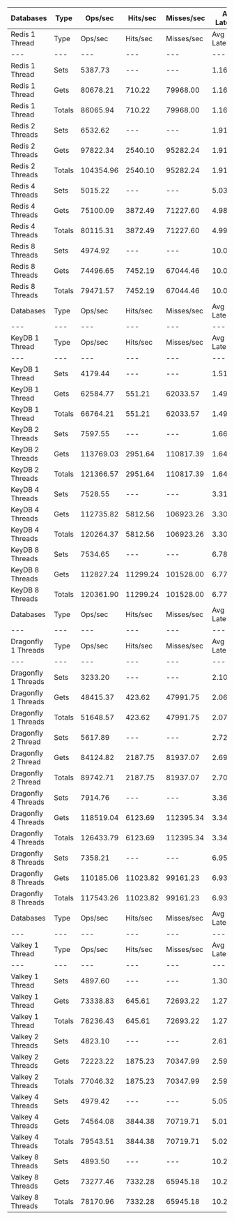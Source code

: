 | Databases | Type | Ops/sec | Hits/sec | Misses/sec | Avg Latency | p50 Latency | p99 Latency | p99.9 Latency | KB/sec |
| --- | --- | --- | --- | --- | --- | --- | --- | --- | --- |
| Redis 1 Thread | Type | Ops/sec | Hits/sec | Misses/sec | Avg Latency | p50 Latency | p99 Latency | p99.9 Latency | KB/sec |
| --- | --- | --- | --- | --- | --- | --- | --- | --- | --- |
Redis 1 Thread | Sets | 5387.73 | --- | --- | 1.16566 | 1.20700 | 2.06300 | 5.18300 | 2945.57 |
Redis 1 Thread | Gets | 80678.21 | 710.22 | 79968.00 | 1.16161 | 1.20700 | 1.95900 | 4.67100 | 3496.16 |
Redis 1 Thread | Totals | 86065.94 | 710.22 | 79968.00 | 1.16186 | 1.20700 | 1.95900 | 4.73500 | 6441.73 |
Redis 2 Threads | Sets | 6532.62 | --- | --- | 1.91646 | 1.89500 | 2.55900 | 8.76700 | 3571.51 |
Redis 2 Threads | Gets | 97822.34 | 2540.10 | 95282.24 | 1.91595 | 1.89500 | 2.57500 | 9.79100 | 5083.53 |
Redis 2 Threads | Totals | 104354.96 | 2540.10 | 95282.24 | 1.91598 | 1.89500 | 2.57500 | 9.72700 | 8655.04 |
Redis 4 Threads | Sets | 5015.22 | --- | --- | 5.03372 | 4.99100 | 8.89500 | 18.04700 | 2741.92 |
Redis 4 Threads | Gets | 75100.09 | 3872.49 | 71227.60 | 4.98820 | 4.95900 | 8.57500 | 16.76700 | 4869.57 |
Redis 4 Threads | Totals | 80115.31 | 3872.49 | 71227.60 | 4.99105 | 4.95900 | 8.57500 | 16.89500 | 7611.49 |
Redis 8 Threads | Sets | 4974.92 | --- | --- | 10.04080 | 9.85500 | 19.96700 | 44.28700 | 2719.89 |
Redis 8 Threads | Gets | 74496.65 | 7452.19 | 67044.46 | 10.01874 | 9.85500 | 20.86300 | 44.79900 | 6646.42 |
Redis 8 Threads | Totals | 79471.57 | 7452.19 | 67044.46 | 10.02012 | 9.85500 | 20.73500 | 44.79900 | 9366.31 |
| Databases | Type | Ops/sec | Hits/sec | Misses/sec | Avg Latency | p50 Latency | p99 Latency | p99.9 Latency | KB/sec |
| --- | --- | --- | --- | --- | --- | --- | --- | --- | --- |
| KeyDB 1 Thread | Type | Ops/sec | Hits/sec | Misses/sec | Avg Latency | p50 Latency | p99 Latency | p99.9 Latency | KB/sec |
| --- | --- | --- | --- | --- | --- | --- | --- | --- | --- |
KeyDB 1 Thread | Sets | 4179.44 | --- | --- | 1.51450 | 1.49500 | 2.43100 | 6.94300 | 2284.98 |
KeyDB 1 Thread | Gets | 62584.77 | 551.21 | 62033.57 | 1.49646 | 1.48700 | 2.36700 | 6.36700 | 2712.22 |
KeyDB 1 Thread | Totals | 66764.21 | 551.21 | 62033.57 | 1.49759 | 1.48700 | 2.38300 | 6.55900 | 4997.20 |
KeyDB 2 Threads | Sets | 7597.55 | --- | --- | 1.66089 | 1.50300 | 4.60700 | 9.47100 | 4153.73 |
KeyDB 2 Threads | Gets | 113769.03 | 2951.64 | 110817.39 | 1.64354 | 1.50300 | 4.12700 | 10.04700 | 5910.94 |
KeyDB 2 Threads | Totals | 121366.57 | 2951.64 | 110817.39 | 1.64462 | 1.50300 | 4.15900 | 9.98300 | 10064.67 |
KeyDB 4 Threads | Sets | 7528.55 | --- | --- | 3.31479 | 3.18300 | 7.61500 | 16.06300 | 4116.01 |
KeyDB 4 Threads | Gets | 112735.82 | 5812.56 | 106923.26 | 3.30220 | 3.18300 | 7.58300 | 16.12700 | 7309.60 |
KeyDB 4 Threads | Totals | 120264.37 | 5812.56 | 106923.26 | 3.30299 | 3.18300 | 7.58300 | 16.12700 | 11425.62 |
KeyDB 8 Threads | Sets | 7534.65 | --- | --- | 6.78949 | 6.39900 | 17.27900 | 47.61500 | 4119.35 |
KeyDB 8 Threads | Gets | 112827.24 | 11299.24 | 101528.00 | 6.77182 | 6.39900 | 16.63900 | 47.87100 | 10072.58 |
KeyDB 8 Threads | Totals | 120361.90 | 11299.24 | 101528.00 | 6.77293 | 6.39900 | 16.76700 | 47.87100 | 14191.93 |
| Databases | Type | Ops/sec | Hits/sec | Misses/sec | Avg Latency | p50 Latency | p99 Latency | p99.9 Latency | KB/sec |
| --- | --- | --- | --- | --- | --- | --- | --- | --- | --- |
| Dragonfly 1 Threads | Type | Ops/sec | Hits/sec | Misses/sec | Avg Latency | p50 Latency | p99 Latency | p99.9 Latency | KB/sec |
| --- | --- | --- | --- | --- | --- | --- | --- | --- | --- |
Dragonfly 1 Threads | Sets | 3233.20 | --- | --- | 2.10812 | 1.83100 | 4.57500 | 17.66300 | 1767.65 |
Dragonfly 1 Threads | Gets | 48415.37 | 423.62 | 47991.75 | 2.06931 | 1.83100 | 4.54300 | 8.38300 | 2096.77 |
Dragonfly 1 Threads | Totals | 51648.57 | 423.62 | 47991.75 | 2.07174 | 1.83100 | 4.54300 | 8.63900 | 3864.42 |
Dragonfly 2 Thread | Sets | 5617.89 | --- | --- | 2.72475 | 2.65500 | 7.80700 | 15.67900 | 3071.42 |
Dragonfly 2 Thread | Gets | 84124.82 | 2187.75 | 81937.07 | 2.69895 | 2.65500 | 7.32700 | 13.75900 | 4373.38 |
Dragonfly 2 Thread | Totals | 89742.71 | 2187.75 | 81937.07 | 2.70056 | 2.65500 | 7.35900 | 13.88700 | 7444.79 |
Dragonfly 4 Threads | Sets | 7914.76 | --- | --- | 3.36798 | 3.47100 | 8.38300 | 18.30300 | 4327.16 |
Dragonfly 4 Threads | Gets | 118519.04 | 6123.69 | 112395.34 | 3.34679 | 3.47100 | 8.12700 | 17.91900 | 7691.10 |
Dragonfly 4 Threads | Totals | 126433.79 | 6123.69 | 112395.34 | 3.34812 | 3.47100 | 8.12700 | 17.91900 | 12018.26 |
Dragonfly 8 Threads | Sets | 7358.21 | --- | --- | 6.95731 | 6.52700 | 22.65500 | 58.11100 | 4022.88 |
Dragonfly 8 Threads | Gets | 110185.06 | 11023.82 | 99161.23 | 6.93675 | 6.52700 | 22.52700 | 58.11100 | 9831.26 |
Dragonfly 8 Threads | Totals | 117543.26 | 11023.82 | 99161.23 | 6.93804 | 6.52700 | 22.52700 | 58.11100 | 13854.14 |
| Databases | Type | Ops/sec | Hits/sec | Misses/sec | Avg Latency | p50 Latency | p99 Latency | p99.9 Latency | KB/sec |
| --- | --- | --- | --- | --- | --- | --- | --- | --- | --- |
| Valkey 1 Thread | Type | Ops/sec | Hits/sec | Misses/sec | Avg Latency | p50 Latency | p99 Latency | p99.9 Latency | KB/sec |
| --- | --- | --- | --- | --- | --- | --- | --- | --- | --- |
Valkey 1 Thread | Sets | 4897.60 | --- | --- | 1.30683 | 1.23100 | 2.27100 | 9.53500 | 2677.61 |
Valkey 1 Thread | Gets | 73338.83 | 645.61 | 72693.22 | 1.27621 | 1.23100 | 1.95900 | 4.73500 | 3178.11 |
Valkey 1 Thread | Totals | 78236.43 | 645.61 | 72693.22 | 1.27812 | 1.23100 | 1.96700 | 5.31100 | 5855.72 |
Valkey 2 Threads | Sets | 4823.10 | --- | --- | 2.61501 | 2.49500 | 6.43100 | 11.77500 | 2636.89 |
Valkey 2 Threads | Gets | 72223.22 | 1875.23 | 70347.99 | 2.59384 | 2.49500 | 5.75900 | 11.00700 | 3753.14 |
Valkey 2 Threads | Totals | 77046.32 | 1875.23 | 70347.99 | 2.59517 | 2.49500 | 5.85500 | 11.07100 | 6390.03 |
Valkey 4 Threads | Sets | 4979.42 | --- | --- | 5.05895 | 5.02300 | 7.74300 | 21.24700 | 2722.35 |
Valkey 4 Threads | Gets | 74564.08 | 3844.38 | 70719.71 | 5.01823 | 5.02300 | 6.71900 | 18.68700 | 4834.57 |
Valkey 4 Threads | Totals | 79543.51 | 3844.38 | 70719.71 | 5.02077 | 5.02300 | 6.71900 | 18.81500 | 7556.93 |
Valkey 8 Threads | Sets | 4893.50 | --- | --- | 10.28072 | 9.91900 | 26.23900 | 49.40700 | 2675.38 |
Valkey 8 Threads | Gets | 73277.46 | 7332.28 | 65945.18 | 10.20487 | 9.91900 | 24.31900 | 47.61500 | 6538.68 |
Valkey 8 Threads | Totals | 78170.96 | 7332.28 | 65945.18 | 10.20962 | 9.91900 | 24.44700 | 47.61500 | 9214.06 |
